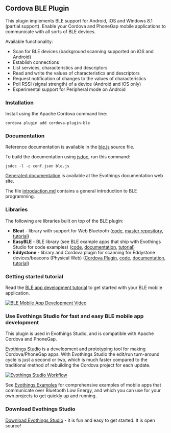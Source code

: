## Cordova BLE Plugin

This plugin implements BLE support for Android, iOS and Windows 8.1 (partial support). Enable your Cordova and PhoneGap mobile applications to communicate with all sorts of BLE devices.

Available functionality:

* Scan for BLE devices (background scanning supported on iOS and Android)
* Establish connections
* List services, characteristics and descriptors
* Read and write the values of characteristics and descriptors
* Request notification of changes to the values of characteristics
* Poll RSSI (signal strength) of a device (Android and iOS only)
* Experimental support for Peripheral mode on Android

### Installation

Install using the Apache Cordova command line:

    cordova plugin add cordova-plugin-ble

### Documentation

Reference documentation is available in the [ble.js](https://github.com/evothings/cordova-ble/blob/master/ble.js) source file.

To build the documentation using [jsdoc](https://github.com/jsdoc3/jsdoc), run this command:

    jsdoc -l -c conf.json ble.js

[Generated documentation](https://evothings.com/doc/lib-doc/module-cordova-plugin-ble.html) is available at the Evothings documentation web site.

The file [introduction.md](introduction.md) contains a general introduction to BLE programming.

### Libraries

The following are libraries built on top of the BLE plugin:

* **Bleat** - library with support for Web Bluetooth ([code](https://github.com/evothings/evothings-libraries/tree/master/libs/bleat), [master repository](https://github.com/thegecko/bleat), [tutorial](https://evothings.com/evothings-studio-with-support-for-web-bluetooth-and-ecmascript-6/))
* **EasyBLE** - BLE library (see BLE example apps that ship with Evothings Studio for code examples) ([code](https://github.com/evothings/evothings-libraries/tree/master/libs/evothings/easyble), [documentation](https://evothings.com/doc/lib-doc/evothings.easyble.html), [tutorial](https://evothings.com/doc/starter-guides/bluetooth-smart-starter-guide.html))
* **Eddystone** - library and Cordova plugin for scanning for Eddystone devices/beacons (Physical Web) ([Cordova Plugin](https://github.com/evothings/cordova-eddystone), [code](https://github.com/evothings/evothings-libraries/tree/master/libs/evothings/eddystone), [documentation](https://evothings.com/doc/lib-doc/evothings.eddystone.html), [tutorial](https://evothings.com/doc/starter-guides/eddystone-starter-guide.html))

### Getting started tutorial

Read the [BLE app development tutorial](http://evothings.com/ble-app-development-explained/) to get started with your BLE mobile application.

[![BLE Mobile App Development Video](http://evomedia.evothings.com/2013/11/youtube_ble_example_start.png)](http://www.youtube.com/watch?v=A7uxNS_0QOI)

### Use Evothings Studio for fast and easy BLE mobile app development

This plugin is used in Evothings Studio, and is compatible with Apache Cordova and PhoneGap.

[Evothings Studio](http://evothings.com) is a development and prototyping tool for making Cordova/PhoneGap apps. With Evothings Studio the edit/run turn-around cycle is just a second or two, which is much faster compared to the traditional method of rebuilding the Cordova project for each update.

[![Evothings Studio Workflow](http://evomedia.evothings.com/2013/11/illustration_ble_plugin.jpg)](http://evothings.com)

See [Evothings Examples](http://evothings.com/doc/examples/examples.html) for comprehensive examples of mobile apps that communicate over Bluetooth Low Energy, and which you can use for your own projects to get quickly up and running.

### Download Evothings Studio

[Download Evothings Studio](http://evothings.com/download/) - it is fun and easy to get started. It is open source!
